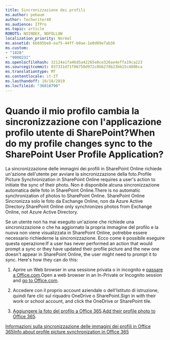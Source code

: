 ```yaml
---
title: Sincronizzazione dei profili
ms.author: pebaum
author: Techwriter40
ms.audience: ITPro
ms.topic: article
ROBOTS: NOINDEX, NOFOLLOW
localization_priority: Normal
ms.assetid: 6b695be8-eaf5-44ff-b0ae-1e0d89e7ab36
ms.custom:
- "1828"
- "9000231"
ms.openlocfilehash: 32124a1fa46d5a42265e8ce326ae4effa19ca223
ms.sourcegitcommit: 037331d71f06750d972c0b6278b23bb15c4806ca
ms.translationtype: MT
ms.contentlocale: it-IT
ms.lasthandoff: 10/18/2019
ms.locfileid: "36818790"
---
```

# <a name="when-do-my-profile-changes-sync-to-the-sharepoint-user-profile-application"></a><span data-ttu-id="87251-102">Quando il mio profilo cambia la sincronizzazione con l'applicazione profilo utente di SharePoint?</span><span class="sxs-lookup"><span data-stu-id="87251-102">When do my profile changes sync to the SharePoint User Profile Application?</span></span>

<span data-ttu-id="87251-103">La sincronizzazione delle immagini dei profili in SharePoint Online richiede un'azione dell'utente per avviare la sincronizzazione della foto.</span><span class="sxs-lookup"><span data-stu-id="87251-103">Profile Picture Synchronization in SharePoint Online requires a user's action to initiate the sync of their photo.</span></span> <span data-ttu-id="87251-104">Non è disponibile alcuna sincronizzazione automatica delle foto in SharePoint Online.</span><span class="sxs-lookup"><span data-stu-id="87251-104">There is no automatic synchronization of photos to SharePoint Online.</span></span> <span data-ttu-id="87251-105">SharePoint Online Sincronizza solo le foto da Exchange Online, non da Azure Active Directory.</span><span class="sxs-lookup"><span data-stu-id="87251-105">SharePoint Online only synchronizes photos from Exchange Online, not Azure Active Directory.</span></span>

<span data-ttu-id="87251-106">Se un utente non ha mai eseguito un'azione che richiede una sincronizzazione o che ha aggiornato la propria immagine del profilo e la nuova non viene visualizzata in SharePoint Online, potrebbe essere necessario richiederne la sincronizzazione. Ecco come è possibile eseguire questa operazione:</span><span class="sxs-lookup"><span data-stu-id="87251-106">If a user has never performed an action that would prompt a sync or they have updated their profile picture and the new one doesn't appear in SharePoint Online, the user might need to prompt it to sync. Here's how they can do this:</span></span>

1. <span data-ttu-id="87251-107">Aprire un Web browser in una sessione privata o in incognito e [passare a Office.com](http://www.office.com/).</span><span class="sxs-lookup"><span data-stu-id="87251-107">Open a web browser in an In-Private or Incognito session and [go to Office.com](http://www.office.com/).</span></span>

2. <span data-ttu-id="87251-108">Accedere con il proprio account aziendale o dell'Istituto di istruzione, quindi fare clic sul riquadro OneDrive o SharePoint.</span><span class="sxs-lookup"><span data-stu-id="87251-108">Sign in with their work or school account, and click the OneDrive or SharePoint tile.</span></span>

3. <span data-ttu-id="87251-109">[Aggiungere la foto del profilo a Office 365](https://support.office.com/article/Add-your-profile-photo-to-Office-365-2eaf93fd-b3f1-43b9-9cdc-bdcd548435b7).</span><span class="sxs-lookup"><span data-stu-id="87251-109">[Add their profile photo to Office 365](https://support.office.com/article/Add-your-profile-photo-to-Office-365-2eaf93fd-b3f1-43b9-9cdc-bdcd548435b7).</span></span>

[<span data-ttu-id="87251-110">Informazioni sulla sincronizzazione delle immagini dei profili in Office 365</span><span class="sxs-lookup"><span data-stu-id="87251-110">Info about profile picture synchronization in Office 365</span></span>](https://support.office.com/article/Information-about-user-profile-synchronization-in-SharePoint-Online-177eb196-5887-43c9-84c3-b98a43d35129)


